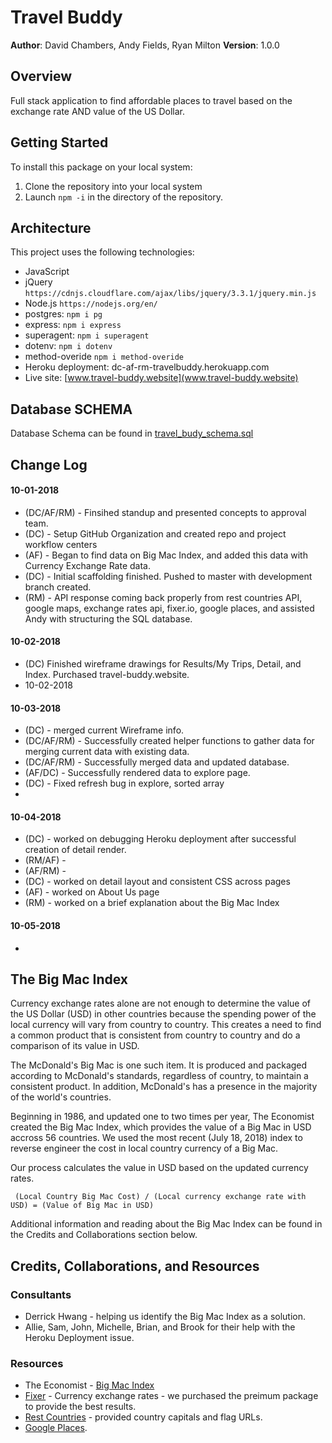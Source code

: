 # Travel Buddy
**Author**: David Chambers, Andy Fields, Ryan Milton
**Version**: 1.0.0

## Overview
Full stack application to find affordable places to travel based on the exchange rate AND value of the US Dollar.

## Getting Started
To install this package on your local system:
1. Clone the repository into your local system
2. Launch ```npm -i``` in the directory of the repository.

## Architecture
This project uses the following technologies:
* JavaScript
* jQuery ```https://cdnjs.cloudflare.com/ajax/libs/jquery/3.3.1/jquery.min.js```
* Node.js ```https://nodejs.org/en/```
* postgres: ```npm i pg ```
* express: ```npm i express```
* superagent: ```npm i superagent```
* dotenv: ```npm i dotenv```
* method-overide ```npm i method-overide```
* Heroku deployment: dc-af-rm-travelbuddy.herokuapp.com
* Live site: [www.travel-buddy.website](www.travel-buddy.website)

## Database SCHEMA
Database Schema can be found in [travel_budy_schema.sql](travel_budy_schema.sql)

## Change Log
#### 10-01-2018
* (DC/AF/RM) - Finsihed standup and presented concepts to approval team.
* (DC) - Setup GitHub Organization and created repo and project workflow centers
* (AF) - Began to find data on Big Mac Index, and added this data with Currency Exchange Rate data.
* (DC) - Initial scaffolding finished.  Pushed to master with development branch created.
* (RM) - API response coming back properly from rest countries API, google maps, exchange rates api, fixer.io, google places, and assisted Andy with structuring the SQL database.
#### 10-02-2018
* (DC) Finished wireframe drawings for Results/My Trips, Detail, and Index. Purchased travel-buddy.website.
* 10-02-2018
#### 10-03-2018
* (DC) - merged current Wireframe info.
* (DC/AF/RM) - Successfully created helper functions to gather data for merging current data with existing data.
* (DC/AF/RM) - Successfully merged data and updated database.
* (AF/DC) - Successfully rendered data to explore page.
* (DC) - Fixed refresh bug in explore, sorted array
* 
#### 10-04-2018
* (DC) - worked on debugging Heroku deployment after successful creation of detail render.
* (RM/AF) - 
* (AF/RM) - 
* (DC) - worked on detail layout and consistent CSS across pages
* (AF) - worked on About Us page
* (RM) - worked on a brief explanation about the Big Mac Index
#### 10-05-2018
* 
## The Big Mac Index
Currency exchange rates alone are not enough to determine the value of the US Dollar (USD) in other countries because the spending power of the local currency will vary from country to country.  This creates a need to find a common product that is consistent from country to country and do a comparison of its value in USD. 

The McDonald's Big Mac is one such item.  It is produced and packaged according to McDonald's standards, regardless of country, to maintain a consistent product.  In addition, McDonald's has a presence in the majority of the world's countries.

Beginning in 1986, and updated one to two times per year, The Economist created the Big Mac Index, which provides the value of a Big Mac in USD accross 56 countries.  We used the most recent (July 18, 2018) index to reverse engineer the cost in local country currency of a Big Mac.  

Our process calculates the value in USD based on the updated currency rates.

 ``` (Local Country Big Mac Cost) / (Local currency exchange rate with USD) = (Value of Big Mac in USD)```

Additional information and reading about the Big Mac Index can be found in the Credits and Collaborations section below.

## Credits, Collaborations, and Resources
### Consultants
* Derrick Hwang - helping us identify the Big Mac Index as a solution.
* Allie, Sam, John, Michelle, Brian, and Brook for their help with the Heroku Deployment issue.

### Resources
* The Economist - [Big Mac Index](https://www.statista.com/statistics/274326/big-mac-index-global-prices-for-a-big-mac/)
* [Fixer](fixer.io) - Currency exchange rates - we purchased the preimum package to provide the best results.
* [Rest Countries](restcountries.eu) - provided country capitals and flag URLs.
* [Google Places](https://developers.google.com/places/web-service/intro).
